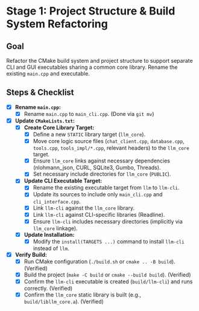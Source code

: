# Stage 1: Project Structure & Build System Refactoring

## Goal

Refactor the CMake build system and project structure to support separate CLI and GUI executables sharing a common core library. Rename the existing `main.cpp` and executable.

## Steps & Checklist

*   [x] **Rename `main.cpp`:**
    *   [x] Rename `main.cpp` to `main_cli.cpp`. (Done via `git mv`)
*   [x] **Update `CMakeLists.txt`:**
    *   [x] **Create Core Library Target:**
        *   [x] Define a new `STATIC` library target (`llm_core`).
        *   [x] Move core logic source files (`chat_client.cpp`, `database.cpp`, `tools.cpp`, `tools_impl/*.cpp`, relevant headers) to the `llm_core` target.
        *   [x] Ensure `llm_core` links against necessary dependencies (nlohmann_json, CURL, SQLite3, Gumbo, Threads).
        *   [x] Set necessary include directories for `llm_core` (`PUBLIC`).
    *   [x] **Update CLI Executable Target:**
        *   [x] Rename the existing executable target from `llm` to `llm-cli`.
        *   [x] Update its sources to include only `main_cli.cpp` and `cli_interface.cpp`.
        *   [x] Link `llm-cli` against the `llm_core` library.
        *   [x] Link `llm-cli` against CLI-specific libraries (Readline).
        *   [x] Ensure `llm-cli` includes necessary directories (implicitly via `llm_core` linkage).
    *   [x] **Update Installation:**
        *   [x] Modify the `install(TARGETS ...)` command to install `llm-cli` instead of `llm`.
*   [x] **Verify Build:**
    *   [x] Run CMake configuration (`./build.sh` or `cmake .. -B build`). (Verified)
    *   [x] Build the project (`make -C build` or `cmake --build build`). (Verified)
    *   [x] Confirm the `llm-cli` executable is created (`build/llm-cli`) and runs correctly. (Verified)
    *   [x] Confirm the `llm_core` static library is built (e.g., `build/libllm_core.a`). (Verified)
